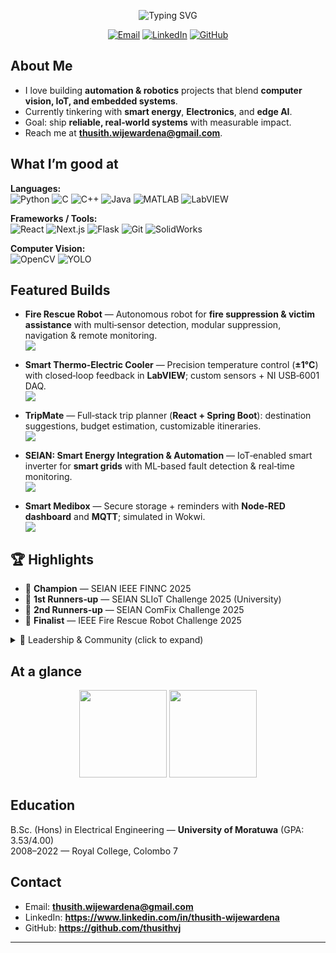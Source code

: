 
<!--
READ ME FIRST
- This profile README is intentionally "modular". Edit the sections you want and delete the rest.
- Search for the token 🔧 EDIT_ME and replace with your info.
-->

<!-- Header / Hero -->
<p align="center">
  <img src="https://readme-typing-svg.demolab.com?font=poppins&weight=600&size=28&duration=2800&pause=600&center=true&vCenter=true&width=800&lines=Hi%2C+I'm+Thusith+Wijewardena;Electrical+Engineering+Undergraduate+%40+UoM;Automation+%7C+Robotics+%7C+CV+%7C+IoT;I+build+useful+things+that+impact+the+real+world" alt="Typing SVG">
</p>

<p align="center">
  <a href="mailto:thusith.wijewardena@gmail.com"><img alt="Email" src="https://img.shields.io/badge/Email-0078D4?style=for-the-badge&logo=gmail&logoColor=white"></a>
  <a href="https://www.linkedin.com/in/thusith-wijewardena"><img alt="LinkedIn" src="https://img.shields.io/badge/LinkedIn-0A66C2?style=for-the-badge&logo=linkedin&logoColor=white"></a>
  <a href="https://github.com/thusithvj"><img alt="GitHub" src="https://img.shields.io/badge/GitHub-181717?style=for-the-badge&logo=github&logoColor=white"></a>
</p>



## About Me
- I love building **automation & robotics** projects that blend **computer vision, IoT, and embedded systems**.
- Currently tinkering with **smart energy**, **Electronics**, and **edge AI**.
- Goal: ship **reliable, real‑world systems** with measurable impact.
- Reach me at **thusith.wijewardena@gmail.com**.

## What I’m good at
<!-- Replace, add, or remove badges freely -->
**Languages:**  
![Python](https://img.shields.io/badge/Python-000?style=flat&logo=python) ![C](https://img.shields.io/badge/C-000?style=flat&logo=c) ![C++](https://img.shields.io/badge/C%2B%2B-000?style=flat&logo=c%2B%2B) ![Java](https://img.shields.io/badge/Java-000?style=flat&logo=java) ![MATLAB](https://img.shields.io/badge/MATLAB-000?style=flat&logo=octave) ![LabVIEW](https://img.shields.io/badge/LabVIEW-000?style=flat)
  
**Frameworks / Tools:**  
![React](https://img.shields.io/badge/React-000?style=flat&logo=react) ![Next.js](https://img.shields.io/badge/Next.js-000?style=flat&logo=nextdotjs) ![Flask](https://img.shields.io/badge/Flask-000?style=flat&logo=flask) ![Git](https://img.shields.io/badge/Git-000?style=flat&logo=git) ![SolidWorks](https://img.shields.io/badge/SolidWorks-000?style=flat)
  
**Computer Vision:**  
![OpenCV](https://img.shields.io/badge/OpenCV-000?style=flat&logo=opencv) ![YOLO](https://img.shields.io/badge/YOLO-000?style=flat)

## Featured Builds
<!-- TIP: Put your best 3–5 projects here. Keep each to 1–2 lines with a crisp value statement. -->
- **Fire Rescue Robot** — Autonomous robot for **fire suppression & victim assistance** with multi‑sensor detection, modular suppression, navigation & remote monitoring.  
  <a href="https://github.com/thusithvj/Fire-Rescue-Robot"><img src="https://img.shields.io/badge/Repo-Fire_Rescue_Robot-24292e?logo=github" /></a>

- **Smart Thermo‑Electric Cooler** — Precision temperature control (**±1°C**) with closed‑loop feedback in **LabVIEW**; custom sensors + NI USB‑6001 DAQ.  
  <a href="https://github.com/thusithvj/Smart-Thermo-Electric-cooler"><img src="https://img.shields.io/badge/Repo-Smart_Thermo_Electric_Cooler-24292e?logo=github" /></a>

- **TripMate** — Full‑stack trip planner (**React + Spring Boot**): destination suggestions, budget estimation, customizable itineraries.  
  <a href="https://github.com/thusithvj/tripmate"><img src="https://img.shields.io/badge/Repo-TripMate-24292e?logo=github" /></a>

- **SEIAN: Smart Energy Integration & Automation** — IoT‑enabled smart inverter for **smart grids** with ML‑based fault detection & real‑time monitoring.  
  <a href="https://github.com/OshadhaPathirana/Smart-Energy-Automation-and-Integration-Network-2025"><img src="https://img.shields.io/badge/Repo-SEIAN-24292e?logo=github" /></a>

- **Smart Medibox** — Secure storage + reminders with **Node‑RED dashboard** and **MQTT**; simulated in Wokwi.  
  <a href="https://github.com/thusithvj/Smart-Medibox"><img src="https://img.shields.io/badge/Repo-Smart_Medibox-24292e?logo=github" /></a>

## 🏆 Highlights
<!-- Feel free to remove rows you don't want to show -->
- 🥇 **Champion** — SEIAN IEEE FINNC 2025
- 🥈 **1st Runners‑up** — SEIAN SLIoT Challenge 2025 (University)
- 🥉 **2nd Runners‑up** — SEIAN ComFix Challenge 2025
- 🤖 **Finalist** — IEEE Fire Rescue Robot Challenge 2025

<details>
  <summary>🎤 Leadership & Community (click to expand)</summary>

- Assistant VP, Public Relations — Gavel Club, UoM  
- Co‑Director, Student Activities — EESoc, UoM  
- Co‑Director, Public Relations — Old Royalists Engineering Professionals’ Association  
- Project Chairperson — Rotaract & Gavel Events (Prakampana, Chapter X 2.0, Entente, MindForge)
</details>

## At a glance
<!-- Replace username in the URLs below -->
<p align="center">
  <img src="https://github-readme-stats.vercel.app/api?username=thusithvj&show_icons=true&hide_title=true&hide_rank=true" height="140" />
  <img src="https://github-readme-stats.vercel.app/api/top-langs/?username=thusithvj&layout=compact" height="140" />
</p>

## Education
B.Sc. (Hons) in Electrical Engineering — **University of Moratuwa** (GPA: 3.53/4.00)  
2008–2022 — Royal College, Colombo 7

## Contact
- Email: **thusith.wijewardena@gmail.com**
- LinkedIn: **https://www.linkedin.com/in/thusith-wijewardena**
- GitHub: **https://github.com/thusithvj**

---


